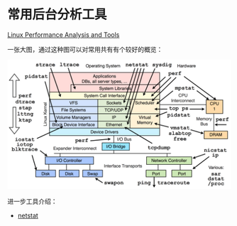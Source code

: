 # 常用后台分析工具

[Linux Performance Analysis and Tools](https://technolinchpin.wordpress.com/2015/07/24/demystify-linux-performance-analysis/)

一张大图，通过这种图可以对常用共有有个较好的概览：

![img](./linuxperftools.png)

进一步工具介绍：

* [netstat](./netstat.md)
